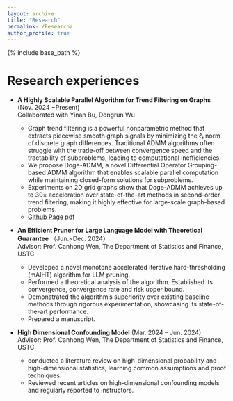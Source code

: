 ```yaml
---
layout: archive
title: "Research"
permalink: /Research/
author_profile: true
---
```


{% include base_path %}

Research experiences
======
* **A Highly Scalable Parallel Algorithm for Trend Filtering on Graphs** (Nov. 2024 ~Present)   
Collaborated with Yinan Bu, Dongrun Wu    
  * Graph trend filtering is a powerful nonparametric method that extracts piecewise smooth graph signals by minimizing the ℓ₁ norm of discrete graph differences. Traditional ADMM algorithms often struggle with the trade-off between convergence speed and the tractability of subproblems, leading to computational inefficiencies.
  * We propose Doge-ADMM, a novel Differential Operator Grouping-based ADMM algorithm that enables scalable parallel computation while maintaining closed-form solutions for subproblems.
  * Experiments on 2D grid graphs show that Doge-ADMM achieves up to 30× acceleration over state-of-the-art methods in second-order trend filtering, making it highly effective for large-scale graph-based problems.
  * [Github Page](https://github.com/byn1002/Doge-ADMM) [pdf]()



* **An Efficient Pruner for Large Language Model with Theoretical Guarantee** （Jun.~Dec. 2024）    
  Advisor: Prof. Canhong Wen, The Department of Statistics and Finance, USTC   
  * Developed a novel monotone accelerated iterative hard-thresholding (mAIHT) algorithm for LLM pruning.
  * Performed a theoretical analysis of the algorithm. Established its convergence, convergence rate and risk upper bound.
  * Demonstrated the algorithm’s superiority over existing baseline methods through rigorous experimentation, showcasing its state-of-the-art performance.
  * Prepared a manuscript.

* **High Dimensional Confounding Model** (Mar. 2024 – Jun. 2024)    
  Advisor: Prof. Canhong Wen, The Department of Statistics and Finance, USTC 
  * conducted a literature review on high-dimensional probability and high-dimensional statistics, learning common assumptions and proof techniques.
  * Reviewed recent articles on high-dimensional confounding models and regularly reported to instructors.

  


 



